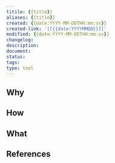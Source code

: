 ```yaml
---
titile: {{title}}
aliases: {{title}}
created: {{date:YYYY-MM-DDTHH:mm:ss}}
created-link: '[[{{date:YYYYMMDD}}]]'
modified: {{date:YYYY-MM-DDTHH:mm:ss}}
changelog: 
description: 
document: 
status: 
tags: 
type: tool
---
```


## Why

## How

## What

## References
